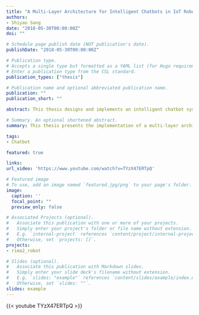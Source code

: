 ```yaml
---
title: "A Multi-Layer Architecture for Intelligent Chatbots in IoT Robots: Design and Implementation"
authors:
- Shiyao Sang
date: "2018-05-30T00:00:00Z"
doi: ""

# Schedule page publish date (NOT publication's date).
publishDate: "2018-05-30T00:00:00Z"

# Publication type.
# Accepts a single type but formatted as a YAML list (for Hugo requirements).
# Enter a publication type from the CSL standard.
publication_types: ["thesis"]

# Publication name and optional abbreviated publication name.
publication: ""
publication_short: ""

abstract: This thesis designs and implements an intelligent chatbot system called Rima, designed for IoT robots. The system is based on a three-layer architecture that integrates language understanding services (LUIS), a retrieval-based chatbot (AIML), and a generative chatbot (Seq2seq), enabling command recognition and natural language conversation. Through cross-platform development, Rima operates in various client environments and offers API support, allowing the chatbot to be utilized in IoT devices. The experiments demonstrate that the multi-layer hybrid structure performs well in both command execution and casual conversations, proving to be highly practical.

# Summary. An optional shortened abstract.
summary: This thesis presents the implementation of a multi-layer architecture intelligent chatbot system that effectively supports command recognition and natural language conversation for IoT robots.

tags:
- Chatbot

featured: true

links:
url_video: 'https://www.youtube.com/watch?v=TYzX47ERTpQ'

# Featured image
# To use, add an image named `featured.jpg/png` to your page's folder. 
image:
  caption: ''
  focal_point: ""
  preview_only: false

# Associated Projects (optional).
#   Associate this publication with one or more of your projects.
#   Simply enter your project's folder or file name without extension.
#   E.g. `internal-project` references `content/project/internal-project/index.md`.
#   Otherwise, set `projects: []`.
projects:
- rima2_robot

# Slides (optional).
#   Associate this publication with Markdown slides.
#   Simply enter your slide deck's filename without extension.
#   E.g. `slides: "example"` references `content/slides/example/index.md`.
#   Otherwise, set `slides: ""`.
slides: example
---
```


{{< youtube TYzX47ERTpQ >}}

